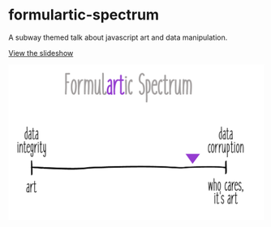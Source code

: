 # formulartic-spectrum

A subway themed talk about javascript art and data manipulation.

[View the slideshow](http://noopkat.github.io/formulartic-spectrum)

![cover slide](img/cover.png)

